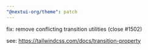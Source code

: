 ```yaml
---
"@nextui-org/theme": patch
---
```


fix: remove conflicting transition utilities (close #1502)

see: https://tailwindcss.com/docs/transition-property